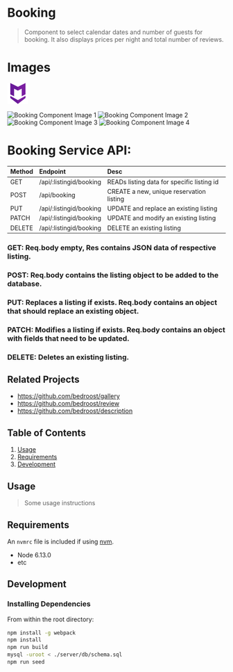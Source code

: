 # Booking

> Component to select calendar dates and number of guests for booking. It also displays prices per night and total number of reviews.

# Images
![alt text](https://github.com/adam-p/markdown-here/raw/master/src/common/images/icon48.png "Logo Title Text 1")

![Booking Component Image 1](https://i.ibb.co/4Py0GWh/image1.png)
![Booking Component Image 2](https://i.ibb.co/sHh2DH8/image2.png)
![Booking Component Image 3](https://i.ibb.co/djC494k/image3.png)
![Booking Component Image 4](https://i.ibb.co/dft1CzJ/image4.png)

# Booking Service API:

| Method      | Endpoint                | Desc                                       |
|:------------|:------------------------|:-------------------------------------------|
| GET         | /api/:listingid/booking | READs listing data for specific listing id |
| POST        | /api/booking            | CREATE a new, unique reservation listing   |
| PUT         | /api/:listingid/booking | UPDATE and replace an existing listing     |
| PATCH       | /api/:listingid/booking | UPDATE and modify an existing listing      |
| DELETE      | /api/:listingid/booking | DELETE an existing listing                 |

### GET: Req.body empty, Res contains JSON data of respective listing.
### POST: Req.body contains the listing object to be added to the database.
### PUT: Replaces a listing if exists. Req.body contains an object that should replace an existing object.
### PATCH: Modifies a listing if exists. Req.body contains an object with fields that need to be updated.
### DELETE: Deletes an existing listing. 

## Related Projects

  - https://github.com/bedroost/gallery
  - https://github.com/bedroost/review
  - https://github.com/bedroost/description

## Table of Contents

1. [Usage](#Usage)
1. [Requirements](#requirements)
1. [Development](#development)

## Usage

> Some usage instructions

## Requirements

An `nvmrc` file is included if using [nvm](https://github.com/creationix/nvm).

- Node 6.13.0
- etc

## Development

### Installing Dependencies

From within the root directory:

```sh
npm install -g webpack
npm install
npm run build
mysql -uroot < ./server/db/schema.sql
npm run seed
```

